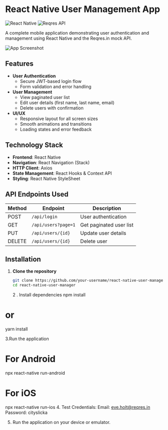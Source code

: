# React Native User Management App

![React Native](https://img.shields.io/badge/React_Native-0.70+-61DAFB?logo=react&logoColor=white)
![Reqres API](https://img.shields.io/badge/API-Reqres.in-4A148C)

A complete mobile application demonstrating user authentication and management using React Native and the Reqres.in mock API.

![App Screenshot](screenshots/login-preview.png) <!-- Add your screenshot path here -->

## Features

- **User Authentication**
  - Secure JWT-based login flow
  - Form validation and error handling
- **User Management**
  - View paginated user list
  - Edit user details (first name, last name, email)
  - Delete users with confirmation
- **UI/UX**
  - Responsive layout for all screen sizes
  - Smooth animations and transitions
  - Loading states and error feedback

## Technology Stack

- **Frontend**: React Native
- **Navigation**: React Navigation (Stack)
- **HTTP Client**: Axios
- **State Management**: React Hooks & Context API
- **Styling**: React Native StyleSheet

## API Endpoints Used

| Method | Endpoint            | Description             |
| ------ | ------------------- | ----------------------- |
| POST   | `/api/login`        | User authentication     |
| GET    | `/api/users?page=1` | Get paginated user list |
| PUT    | `/api/users/{id}`   | Update user details     |
| DELETE | `/api/users/{id}`   | Delete user             |

## Installation

1. **Clone the repository**
   ```bash
   git clone https://github.com/your-username/react-native-user-manager.git
   cd react-native-user-manager
   ```
   2 . Install dependencies
   npm install

# or

yarn install

3.Run the application

# For Android

npx react-native run-android

# For iOS

npx react-native run-ios 4.
Test Credentials:
Email: eve.holt@reqres.in
Password: cityslicka

5. Run the application on your device or emulator.
